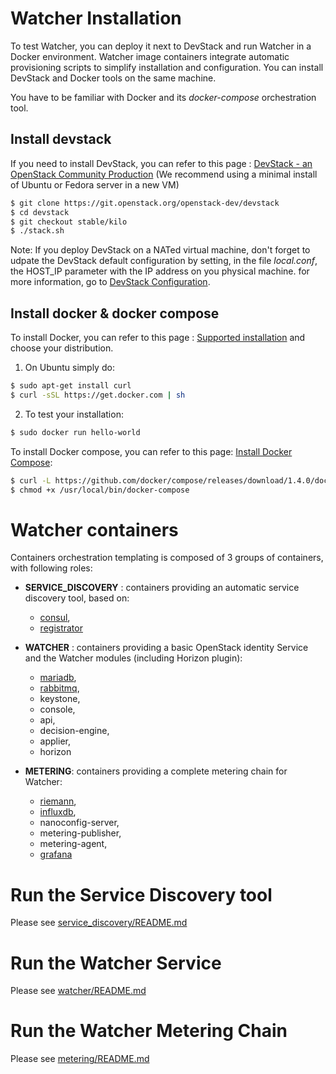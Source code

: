 Watcher Installation
====================

To test Watcher, you can deploy it next to DevStack and run Watcher in a
Docker environment. Watcher image containers integrate automatic
provisioning scripts to simplify installation and configuration. You can
install DevStack and Docker tools on the same machine.

You have to be familiar with Docker and its *docker-compose*
orchestration tool.

Install devstack
----------------

If you need to install DevStack, you can refer to this page : [DevStack - an OpenStack Community Production] (We recommend using a minimal install of Ubuntu or Fedora server in a new VM)
``` sh
$ git clone https://git.openstack.org/openstack-dev/devstack
$ cd devstack
$ git checkout stable/kilo 
$ ./stack.sh
```
Note: If you deploy DevStack on a NATed virtual machine, don't forget to udpate the DevStack default configuration by setting, in the file *local.conf*, the HOST_IP parameter with the IP address on you physical machine. for more information, go to [DevStack Configuration].

Install docker & docker compose
-------------------------------

To install Docker, you can refer to this page : [Supported installation]
and choose your distribution.

1.  On Ubuntu simply do:
``` sh
$ sudo apt-get install curl
$ curl -sSL https://get.docker.com | sh
```
2.  To test your installation:
``` sh
$ sudo docker run hello-world
```
To install Docker compose, you can refer to this page: [Install Docker Compose]:
``` sh
$ curl -L https://github.com/docker/compose/releases/download/1.4.0/docker-compose-)\`uname -s\`-\`uname -m\` \> /usr/local/bin/docker-compose
$ chmod +x /usr/local/bin/docker-compose
```
  [DevStack - an OpenStack Community Production]: http://docs.openstack.org/developer/devstack/
  [DevStack Configuration]: http://docs.openstack.org/developer/devstack/configuration.html
  [Supported installation]: https://docs.docker.com/installation/
  [Install Docker Compose]: https://docs.docker.com/compose/install/

Watcher containers
==================

Containers orchestration templating is composed of 3 groups of containers, with following roles:

-   __SERVICE\_DISCOVERY__ : containers providing an automatic service discovery tool, based on:
     -   [consul],
     -   [registrator]

-   __WATCHER__ : containers providing a basic OpenStack identity Service and the Watcher modules (including Horizon plugin):
     -   [mariadb],
     -   [rabbitmq],
     -   keystone,
     -   console,
     -   api,
     -   decision-engine,
     -   applier,
     -   horizon

-  __METERING__: containers providing a complete metering chain for Watcher:
     -   [riemann],
     -   [influxdb],
     -   nanoconfig-server,
     -   metering-publisher,
     -   metering-agent,
     -   [grafana]

  [consul]: https://github.com/hashicorp/consul
  [registrator]: https://github.com/gliderlabs/registrator
  [mariadb]: https://mariadb.org/
  [rabbitmq]: https://www.rabbitmq.com/
  [riemann]: http://riemann.io/
  [influxdb]: https://influxdb.com/
  [grafana]: http://grafana.org/
  
Run the Service Discovery tool
==============================
  Please see [service_discovery/README.md](service_discovery/README.md) 
  
Run the Watcher Service
=======================
  Please see [watcher/README.md](watcher/README.md) 

Run the Watcher Metering Chain
==============================
  Please see [metering/README.md](metering/README.md) 
